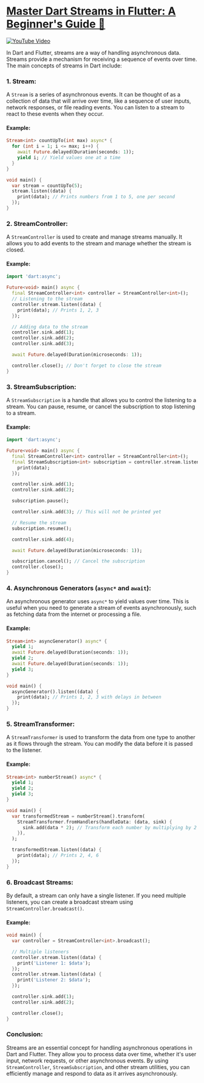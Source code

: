 # [Master Dart Streams in Flutter: A Beginner's Guide 🚀](https://youtu.be/kFr0ICEizN0)

[![YouTube Video](https://img.youtube.com/vi/kFr0ICEizN0/0.jpg)](https://youtu.be/kFr0ICEizN0)

In Dart and Flutter, streams are a way of handling asynchronous data. Streams provide a mechanism for receiving a sequence of events over time. The main concepts of streams in Dart include:

### 1. **Stream**:
A `Stream` is a series of asynchronous events. It can be thought of as a collection of data that will arrive over time, like a sequence of user inputs, network responses, or file reading events. You can listen to a stream to react to these events when they occur.

#### Example:
```dart
Stream<int> countUpTo(int max) async* {
  for (int i = 1; i <= max; i++) {
    await Future.delayed(Duration(seconds: 1));
    yield i; // Yield values one at a time
  }
}

void main() {
  var stream = countUpTo(5);
  stream.listen((data) {
    print(data); // Prints numbers from 1 to 5, one per second
  });
}
```

### 2. **StreamController**:
A `StreamController` is used to create and manage streams manually. It allows you to add events to the stream and manage whether the stream is closed.

#### Example:
```dart
import 'dart:async';

Future<void> main() async {
  final StreamController<int> controller = StreamController<int>();
  // Listening to the stream
  controller.stream.listen((data) {
    print(data); // Prints 1, 2, 3
  });

  // Adding data to the stream
  controller.sink.add(1);
  controller.sink.add(2);
  controller.sink.add(3);

  await Future.delayed(Duration(microseconds: 1));

  controller.close(); // Don't forget to close the stream
}

```

### 3. **StreamSubscription**:
A `StreamSubscription` is a handle that allows you to control the listening to a stream. You can pause, resume, or cancel the subscription to stop listening to a stream.

#### Example:
```dart
import 'dart:async';

Future<void> main() async {
  final StreamController<int> controller = StreamController<int>();
  final StreamSubscription<int> subscription = controller.stream.listen((data) {
    print(data);
  });

  controller.sink.add(1);
  controller.sink.add(2);

  subscription.pause();

  controller.sink.add(3); // This will not be printed yet

  // Resume the stream
  subscription.resume();

  controller.sink.add(4);

  await Future.delayed(Duration(microseconds: 1));

  subscription.cancel(); // Cancel the subscription
  controller.close();
}

```

### 4. **Asynchronous Generators (`async*` and `await`)**:
An asynchronous generator uses `async*` to yield values over time. This is useful when you need to generate a stream of events asynchronously, such as fetching data from the internet or processing a file.

#### Example:
```dart
Stream<int> asyncGenerator() async* {
  yield 1;
  await Future.delayed(Duration(seconds: 1));
  yield 2;
  await Future.delayed(Duration(seconds: 1));
  yield 3;
}

void main() {
  asyncGenerator().listen((data) {
    print(data); // Prints 1, 2, 3 with delays in between
  });
}
```

### 5. **StreamTransformer**:
A `StreamTransformer` is used to transform the data from one type to another as it flows through the stream. You can modify the data before it is passed to the listener.

#### Example:
```dart
Stream<int> numberStream() async* {
  yield 1;
  yield 2;
  yield 3;
}

void main() {
  var transformedStream = numberStream().transform(
    StreamTransformer.fromHandlers(handleData: (data, sink) {
      sink.add(data * 2); // Transform each number by multiplying by 2
    }),
  );

  transformedStream.listen((data) {
    print(data); // Prints 2, 4, 6
  });
}
```

### 6. **Broadcast Streams**:
By default, a stream can only have a single listener. If you need multiple listeners, you can create a broadcast stream using `StreamController.broadcast()`.

#### Example:
```dart
void main() {
  var controller = StreamController<int>.broadcast();

  // Multiple listeners
  controller.stream.listen((data) {
    print('Listener 1: $data');
  });
  controller.stream.listen((data) {
    print('Listener 2: $data');
  });

  controller.sink.add(1);
  controller.sink.add(2);

  controller.close();
}
```

### Conclusion:
Streams are an essential concept for handling asynchronous operations in Dart and Flutter. They allow you to process data over time, whether it's user input, network requests, or other asynchronous events. By using `StreamController`, `StreamSubscription`, and other stream utilities, you can efficiently manage and respond to data as it arrives asynchronously.